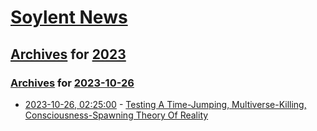 # [Soylent News](../../../README.md)

## [Archives](../../index.md) for [2023](../index.md)

### [Archives](../../index.md) for [2023-10-26](index.md)

* [2023-10-26, 02:25:00](https://soylentnews.org/article.pl?sid=23/10/25/0741253&from=rss) - [Testing A Time-Jumping, Multiverse-Killing, Consciousness-Spawning Theory Of Reality](https://soylentnews.org/article.pl?sid=23/10/25/0741253&from=rss)
